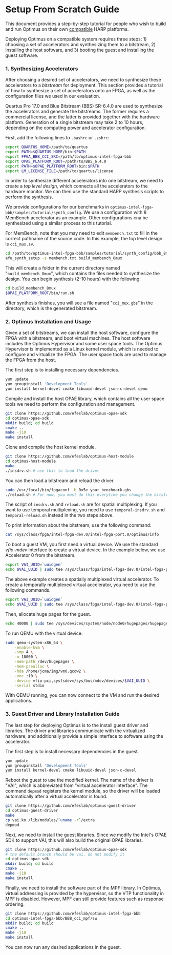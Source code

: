 # Setup From Scratch Guide

This document provides a step-by-step tutorial for people who wish to build and run Optimus on their own [compatible](hardware-and-software-requirements.md) HARP platforms.

Deploying Optimus on a compatible system requires three steps: 1) choosing a set of accelerators and synthesizing them to a bitstream, 2) installing the host software, and 3) booting the guest and installing the guest software.

### 1. Synthesizing Accelerators

After choosing a desired set of accelerators, we need to synthesize these accelerators to a *bitstream* for deployment. This section provides a tutorial of how to synthesize a set of accelerators onto an FPGA, as well as the configuration files we used in our evaluation.

Quartus Pro 17.0 and Blue Bitstream (BBS) SR-6.4.0 are used to synthesize the accelerators and generate the bitstreams. The former requires a commercial license, and the latter is provided together with the hardware platform. Generation of a single bitstream may take 2 to 10 hours, depending on the computing power and accelerator configuration.

First, add the following lines to `.bashrc` or `.zshrc`:

```bash
export QUARTUS_HOME=/path/to/quartus
export PATH=$QUARTUS_HOME/bin:$PATH
export FPGA_BBB_CCI_SRC=/path/to/optimus-intel-fpga-bbb
export OPAE_PLATFORM_ROOT=/path/to/BBS_6.4.0
export PATH=$OPAE_PLATFORM_ROOT/bin:$PATH                                       
export LM_LICENSE_FILE=/path/to/quartus/license
```

In order to synthesize different accelerators into one bitstream, we need to create a *top level design*, which connects all the accelerators to the hardware monitor. We can then use the standard HARP synthesis scripts to perform the synthesis.

We provide configurations for our benchmarks in `optimus-intel-fpga-bbb/samples/tutorial/synth_config`. We use a configuration with 8 MemBench accelerator as an example. Other configurations cna be synthesized using a similar process to this tutorial.

For MemBench, note that you may need to edit `membench.txt` to fill in the correct pathname of the source code. In this example, the top level design is `cci_mux.sv`.

```bash
cd /path/to/optimus-intel-fpga-bbb/samples/tutorial/synth_config/bbb_8mux
afu_synth_setup -s membench.txt build_membench_8mux
```

This will create a folder in the current directory named "`build_membench_8mux`", which contains the files needed to synthesize the design. You can begin synthesis (2-10 hours) with the following:

```bash
cd build_membench_8mux
$OPAE_PLATFORM_ROOT/bin/run.sh
```

After synthesis finishes, you will see a file named "`cci_mux.gbs`" in the directory, which is the generated bitstream.

### 2. Optimus Installation and Usage

Given a set of bitstreams, we can install the host software, configure the FPGA with a bitstream, and boot virtual machines. The host software includes the Optimus Hypervisor and some user space tools. The Optimus Hypervisor is implemented as a Linux kernel module, which is needed to configure and virtualize the FPGA. The user space tools are used to manage the FPGA from the host.

The first step is to installing necessary dependencies.

```bash
yum update
yum groupinstall 'Development Tools'
yum install kernel-devel cmake libuuid-devel json-c-devel qemu
```

Compile and install the host OPAE library, which contains all the user space tools we need to perform the configuration and management.

```bash
git clone https://github.com/efeslab/optimus-opae-sdk
cd optimus-opae-sdk
mkdir build; cd build
cmake ..
make -j10
make install
```

Clone and compile the host kernel module.

```bash
git clone https://github.com/efeslab/optimus-host-module
cd optimus-host-module
make
./insdrv.sh # use this to load the driver
```

You can then load a bitstream and reload the driver.

```bash
sudo /usr/local/bin/fpgaconf -b 0x5e your_benchmark.gbs
./reload.sh # For now, you must do this everytime you change the bitstream
```

The script of `insdrv.sh` and `reload.sh` are for spatial multiplexing. If you want to use temporal multiplexing, you need to use `temporal-insdrv.sh` and `temporal-reload.sh` instead in the two steps above.

To print information about the bitstream, use the following command:

```bash
cat /sys/class/fpga/intel-fpga-dev.0/intel-fpga-port.0/optimus/info
```

To boot a guest VM, you first need a virtual device. We use the standard *vfio-mdev* interface to create a virtual device. In the example below, we use Accelerator 0 from the bitstream.

```bash
export VAI_UUID=`uuidgen`
echo $VAI_UUID | sudo tee /sys/class/fpga/intel-fpga-dev.0/intel-fpga-port.0/mdev_supported_types/intel-fpga-port-direct-0/create
```

The above example creates a spatially multiplexed virtual accelerator. To create a temporally multiplexed virtual accelerator, you need to use the following commands.

```bash
export VAI_UUID=`uuidgen`
echo $VAI_UUID | sudo tee /sys/class/fpga/intel-fpga-dev.0/intel-fpga-port.0/mdev_supported_types/intel-fpga-port-time_slicing-0/create
```

Then, allocate huge pages for the guest.

```bash
echo 40000 | sudo tee /sys/devices/system/node/node0/hugepages/hugepages-2048kB/nr_hugepages
```

To run QEMU with the virtual device:

```bash
sudo qemu-system-x86_64 \
    -enable-kvm \
    -smp 4 \
    -m 10000 \
    -mem-path /dev/hugepages \
    -mem-prealloc \
    -hda /home/jcma/img/vm0.qcow2 \
    -vnc :10 \
    -device vfio-pci,sysfsdev=/sys/bus/mdev/devices/$VAI_UUID \
    -serial stdio
```

With QEMU running, you can now connect to the VM and run the desired applications.

### 3. Guest Driver and Library Installation Guide

The last step for deploying Optimus is to the install guest driver and libraries. The driver and libraries communicate with the virtualized hardware, and additionally provide a simple interface to software using the accelerator.

The first step is to install necessary dependencies in the guest.

```bash
yum update
yum groupinstall 'Development Tools'
yum install kernel-devel cmake libuuid-devel json-c-devel
```

Reboot the guest to use the modified kernel. The name of the driver is "VAI", which is abbreviated from "virtual accelerator interface". The command `depmod` registers the kernel module, so the driver will be loaded automatically after a virtual accelerator is found.

```bash
git clone https://github.com/efeslab/optimus-guest-driver
cd optimus-guest-driver
make
cp vai.ko /lib/modules/`uname -r`/extra
depmod
```

Next, we need to install the guest libraries. Since we modify the Intel's OPAE SDK to support VAI, this will also build the original OPAE libraries.

```bash
git clone https://github.com/efeslab/optimus-opae-sdk
# the default branch should be vai, do not modify it
cd optimus-opae-sdk
mkdir build; cd build
cmake ..
make -j10
make install
```

Finally, we need to install the software part of the MPF library. In Optimus, virtual addressing is provided by the hypervisor, so the VTP functionality in MPF is disabled. However, MPF can still provide features such as response ordering.

```bash
git clone https://github.com/efeslab/optimus-intel-fpga-bbb
cd optimus-intel-fpga-bbb/BBB_cci_mpf/sw
mkdir build; cd build
cmake ..
make -j10
make install
```

You can now run any desired applications in the guest.
